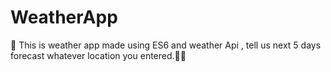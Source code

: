 # WeatherApp
📌 This is weather app made using ES6 and weather Api , tell us next 5 days forecast whatever location you entered.👩‍💻
